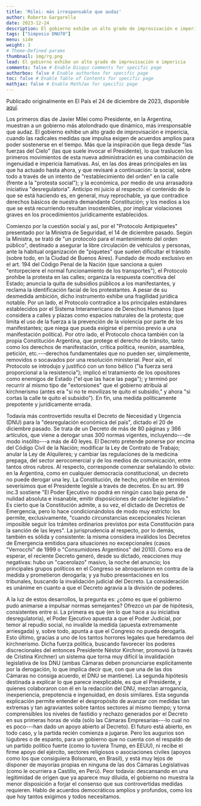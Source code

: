 ```yaml
---
title: 'Milei: más irresponsable que audaz'
author: Roberto Gargarella
date: 2023-12-24
description: El gobierno exhibe un alto grado de improvisación e impericia
tags: ["Simposio DNU70"]
menu: side 
weight: 3
# Theme-Defined params
thumbnail: img/rg.png
lead: El gobierno exhibe un alto grado de improvisación e impericia
comments: false # Enable Disqus comments for specific page
authorbox: false # Enable authorbox for specific page
toc: false # Enable Table of Contents for specific page
mathjax: false # Enable MathJax for specific page
---
```


Publicado originalmente en El País el 24 de diciembre de 2023, disponible [aquí](https://elpais.com/argentina/2023-12-24/el-gobierno-de-milei-mas-irresponsable-que-audaz.html). 

Los primeros días de Javier Milei como Presidente, en la Argentina, muestran a un gobierno más atolondrado que dinámico, más irresponsable que audaz. El gobierno exhibe un alto grado de improvisación e impericia, cuando las radicales medidas que impulsa exigen de acuerdos amplios para poder sostenerse en el tiempo. Más que la inspiración que llega desde "las fuerzas del Cielo" (las que suele invocar el Presidente), lo que traslucen los primeros movimientos de esta nueva administración es una combinación de ingenuidad e impericia llamativas. Así, en las dos áreas principales en las que ha actuado hasta ahora, y que revisaré a continuación: la social, sobre todo a través de un intento de "restablecimiento del orden" en la calle (frente a la "protesta social"); y la económica, por medio de una arrasadora iniciativa "desregulatoria". Anticipo mi juicio al respecto: el contenido de lo que se está haciendo es, en general, muy reprochable, ya que contradice derechos básicos de nuestra demandante Constitución; y los medios a los que se está recurriendo resultan insostenibles, por implicar violaciones graves en los procedimientos jurídicamente establecidos. 

Comienzo por la cuestión social y así, por el "Protocolo Antipiquetes" presentado por la Ministra de Seguridad, el 14 de diciembre pasado. Según la Ministra, se trató de "un protocolo para el mantenimiento del orden público", destinado a asegurar la libre circulación de vehículos y personas, ante la habitual organización de "piquetes" que suelen dificultar el tránsito (sobre todo, en la Ciudad de Buenos Aires). Fundado de modo exclusivo en el art. 194 del Código Penal de la Nación (que sanciona a quien "entorpeciere el normal funcionamiento de los transportes"), el Protocolo prohíbe la protesta en las calles; organiza la respuesta coercitiva del Estado; anuncia la quita de subsidios públicos a los manifestantes, y reclama la identificación facial de los protestantes. A pesar de su desmedida ambición, dicho instrumento exhibe una fragilidad jurídica notable. Por un lado, el Protocolo contradice a los principales estándares establecidos por el Sistema Interamericano de Derechos Humanos (que considera a calles y plazas como espacios naturales de la protesta; que limita el uso de la fuerza a la prevención de la violencia por parte de los manifestantes; que niega que pueda exigirse el permiso previo a una manifestación política). Por otro lado, el Protocolo choca también con la propia Constitución Argentina, que protege el derecho de tránsito, tanto como los derechos de manifestación, crítica política, reunión, asamblea, petición, etc.---derechos fundamentales que no pueden ser, simplemente, removidos o socavados por una resolución ministerial. Peor aún, el Protocolo se introdujo y justificó con un tono bélico ("la fuerza será proporcional a la resistencia"); implicó el tratamiento de los opositores como enemigos de Estado ("el que las hace las paga"); y terminó por recurrir al mismo tipo de "extorsiones" que el gobierno atribuía al kirchnerismo (antes era "si no te movilizas te quito el subsidio," y ahora "si cortas la calle te quito el subsidio"). En fin, una medida políticamente prepotente y jurídicamente errada.

Todavía más controvertido resulta el Decreto de Necesidad y Urgencia (DNU) para la "desregulación económica del país", dictado el 20 de diciembre pasado. Se trata de un Decreto de más de 80 páginas y 366 artículos, que viene a derogar unas 300 normas vigentes, incluyendo---de modo insólito---a más de 40 leyes. El Decreto pretende ponerse por encima del Código Civil de la Nación; modificar la Ley de Contrato de Trabajo; anular la Ley de Alquileres; y cambiar las regulaciones de la medicina prepaga, del sector aerocomercial y de los medios de comunicación, entre tantos otros rubros. Al respecto, corresponde comenzar señalando lo obvio: en la Argentina, como en cualquier democracia constitucional, un decreto no puede derogar una ley. La Constitución, de hecho, prohíbe en términos severísimos que el Presidente legisle a través de decretos. En su art. 99 inc.3 sostiene "El Poder Ejecutivo no podrá en ningún caso bajo pena de nulidad absoluta e insanable, emitir disposiciones de carácter legislativo." Es cierto que la Constitución admite, a su vez, el dictado de Decretos de Emergencia, pero lo hace condicionándolos de modo muy estricto: los permite, exclusivamente, "cuando circunstancias excepcionales hicieran imposible seguir los trámites ordinarios previstos por esta Constitución para la sanción de las leyes". La jurisprudencia al respecto, por lo demás, también es sólida y consistente: la misma considera inválidos los Decretos de Emergencia emitidos para situaciones no excepcionales (casos "Verrocchi" de 1999 o "Consumidores Argentinos" del 2010). Como era de esperar, el reciente Decreto generó, desde su dictado, reacciones muy negativas: hubo un "cacerolazo" masivo, la noche del anuncio; los principales grupos políticos en el Congreso se abroquelaron en contra de la medida y prometieron derogarla; y ya hubo presentaciones en los tribunales, buscando la invalidación judicial del Decreto. La consideración es unánime en cuanto a que el Decreto agravia a la división de poderes.

A la luz de estos desarrollos, la pregunta es: ¿cómo es que el gobierno pudo animarse a impulsar normas semejantes? Ofrezco un par de hipótesis, consistentes entre sí. La primera es que (en lo que hace a su iniciativa desregulatoria), el Poder Ejecutivo apuesta a que el Poder Judicial, por temor al repudio social, no invalide la medida (apuesta extremamente arriesgada) y, sobre todo, apunta a que el Congreso no pueda derogarla. Esto último, gracias a uno de los tantos horrores legales que heredamos del kirchnerismo. Dicha fuerza política, buscando favorecer los poderes discrecionales del entonces Presidente Néstor Kirchner, promovió (a través de Cristina Kirchner) un sistema que torna muy difícil la invalidación legislativa de los DNU (ambas Cámaras deben pronunciarse explícitamente por la derogación, lo que implica decir que, con que una de las dos Cámaras no consiga acuerdo, el DNU se mantiene). La segunda hipótesis destinada a explicar lo que parece inexplicable, es que el Presidente, y quienes colaboraron con él en la redacción del DNU, mezclan arrogancia, inexperiencia, prepotencia e ingenuidad, en dosis similares. Esta segunda explicación permite entender el despropósito de avanzar con medidas tan extremas y tan agraviantes sobre tantos sectores al mismo tiempo; y torna comprensibles los niveles de fastidio y rechazo generados por el Decreto en sus primeras horas de vida (sólo las Cámaras Empresarias---lo cual no es poco---han dado un apoyo abierto al Decreto). El futuro está abierto, en todo caso, y la partida recién comienza a jugarse. Pero los augurios son lúgubres o de espanto, para un gobierno que no cuenta con el respaldo de un partido político fuerte (como lo tuviera Trump, en EEUU), ni recibe el firme apoyo del ejército, sectores religiosos o asociaciones civiles (apoyos como los que consiguiera Bolsonaro, en Brasil), y está muy lejos de disponer de mayorías propias en ninguna de las dos Cámaras Legislativas (como le ocurriera a Castillo, en Perú). Peor todavía: descansando en una legitimidad de origen que ya aparece muy diluida, el gobierno no muestra la menor disposición a forjar el consenso que sus controvertidas medidas requieren. Hablo de acuerdos democráticos amplios y profundos, como los que hoy tantos exigimos y todos necesitamos.
